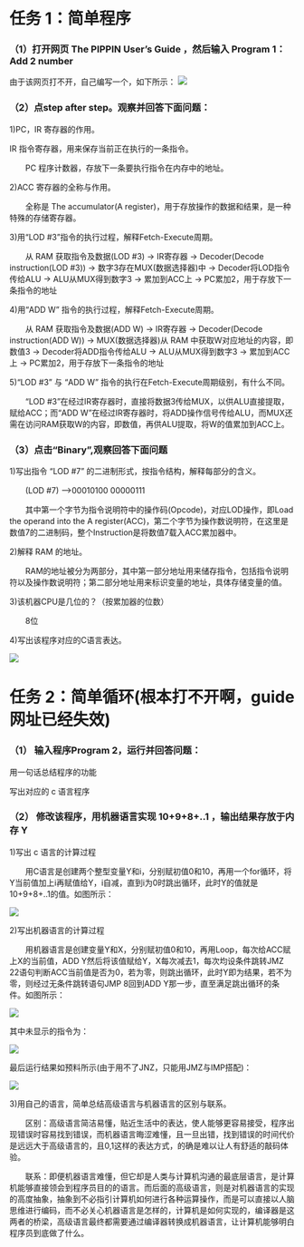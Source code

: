 # 任务 1：简单程序

### （1）打开网页 The PIPPIN User’s Guide ，然后输入 Program 1：Add 2 number

由于该网页打不开，自己编写一个，如下所示：
![](images\QQ截图20181101194448.png)

### （2）点step after step。观察并回答下面问题：

1)PC，IR 寄存器的作用。

IR 指令寄存器，用来保存当前正在执行的一条指令。

　　PC 程序计数器，存放下一条要执行指令在内存中的地址。

2)ACC 寄存器的全称与作用。

　　全称是 The accumulator(A register)，用于存放操作的数据和结果，是一种特殊的存储寄存器。

3)用“LOD #3”指令的执行过程，解释Fetch-Execute周期。

　　从 RAM 获取指令及数据(LOD #3) -> IR寄存器 -> Decoder(Decode instruction(LOD #3)) -> 数字3存在MUX(数据选择器)中 -> Decoder将LOD指令传给ALU -> ALU从MUX得到数字3 -> 累加到ACC上 -> PC累加2，用于存放下一条指令的地址

4)用“ADD W” 指令的执行过程，解释Fetch-Execute周期。

　　从 RAM 获取指令及数据(ADD W) -> IR寄存器 -> Decoder(Decode instruction(ADD W)) -> MUX(数据选择器)从 RAM 中获取W对应地址的内容，即数值3 -> Decoder将ADD指令传给ALU -> ALU从MUX得到数字3 -> 累加到ACC上 -> PC累加2，用于存放下一条指令的地址

5)“LOD #3” 与 “ADD W” 指令的执行在Fetch-Execute周期级别，有什么不同。

　　“LOD #3”在经过IR寄存器时，直接将数据3传给MUX，以供ALU直接提取，赋给ACC；而“ADD W”在经过IR寄存器时，将ADD操作信号传给ALU，而MUX还需在访问RAM获取W的内容，即数值，再供ALU提取，将W的值累加到ACC上。

### （3）点击“Binary”,观察回答下面问题

1)写出指令 “LOD #7” 的二进制形式，按指令结构，解释每部分的含义。

　　(LOD #7) -->00010100 00000111

　　其中第一个字节为指令说明符中的操作码(Opcode)，对应LOD操作，即Load the operand into the A register(ACC)，第二个字节为操作数说明符，在这里是数值7的二进制码，整个Instruction是将数值7载入ACC累加器中。

2)解释 RAM 的地址。

　　RAM的地址被分为两部分，其中第一部分地址用来储存指令，包括指令说明符以及操作数说明符；第二部分地址用来标识变量的地址，具体存储变量的值。

3)该机器CPU是几位的？（按累加器的位数）

　　8位

4)写出该程序对应的C语言表达。

![](images\QQ截图20181101212415.png)

# 任务 2：简单循环(根本打不开啊，guide网址已经失效)

### （1） 输入程序Program 2，运行并回答问题：

用一句话总结程序的功能

写出对应的 c 语言程序

### （2） 修改该程序，用机器语言实现 10+9+8+..1 ，输出结果存放于内存 Y

1)写出 c 语言的计算过程

　　用C语言是创建两个整型变量Y和i，分别赋初值0和10，再用一个for循环，将Y当前值加上i再赋值给Y，i自减，直到i为0时跳出循环，此时Y的值就是10+9+8+..1的值。如图所示：

![](images\QQ截图20181101215544.png)

2)写出机器语言的计算过程

　　用机器语言是创建变量Y和X，分别赋初值0和10，再用Loop，每次给ACC赋上X的当前值，ADD Y然后将该值赋给Y，X每次减去1，每次均设条件跳转JMZ 22语句判断ACC当前值是否为0，若为零，则跳出循环，此时Y即为结果，若不为零，则经过无条件跳转语句JMP 8回到ADD Y那一步，直至满足跳出循环的条件。如图所示：

![](images\QQ截图20181101231634.png)

其中未显示的指令为：

![](images\QQ截图20181101231652.png)

最后运行结果如预料所示(由于用不了JNZ，只能用JMZ与IMP搭配)：

![](images\QQ截图20181101233901.png)

3)用自己的语言，简单总结高级语言与机器语言的区别与联系。

　　区别：高级语言简洁易懂，贴近生活中的表达，使人能够更容易接受，程序出现错误时容易找到错误，而机器语言晦涩难懂，且一旦出错，找到错误的时间代价是远远大于高级语言的，且0,1这样的表达方式，的确是难以让人有舒适的敲码体验。

　　联系：即便机器语言难懂，但它却是人类与计算机沟通的最底层语言，是计算机能够直接领会到程序员目的的语言。而后面的高级语言，则是对机器语言的实现的高度抽象，抽象到不必指引计算机如何进行各种运算操作，而是可以直接以人脑思维进行编码，而不必关心机器语言是怎样的，计算机是如何实现的，编译器是这两者的桥梁，高级语言最终都需要通过编译器转换成机器语言，让计算机能够明白程序员到底做了什么。